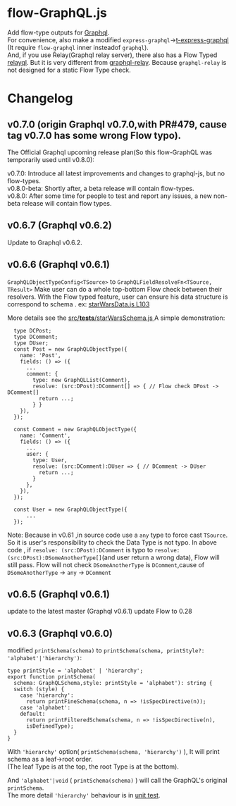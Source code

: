 # flow-GraphQL.js

Add flow-type outputs for [Graphql](https://github.com/graphql/graphql-js).<br/>
For convenience, also make a modified `express-graphql`->[t-express-graphql](https://github.com/iamchenxin/t-express-graphql) (It require `flow-graphql` inner insteadof `graphql`).<br/>
And, if you use Relay(Graphql relay server), there also has a Flow Typed [relayql](https://github.com/iamchenxin/relayql). But it is very different from [graphql-relay](https://github.com/graphql/graphql-relay-js). Because `graphql-relay` is not designed for a static Flow Type check.

# Changelog
## v0.7.0 (origin Graphql v0.7.0,with PR#479, cause tag v0.7.0 has some wrong Flow typo).
The Official Graphql upcoming release plan(So this flow-GraphQL was temporarily used until v0.8.0):<br/>

v0.7.0: Introduce all latest improvements and changes to graphql-js, but no flow-types.<br/>
v0.8.0-beta: Shortly after, a beta release will contain flow-types.<br/>
v0.8.0: After some time for people to test and report any issues, a new non-beta release will contain flow types.<br/>

## v0.6.7 (Graphql v0.6.2)
  Update to Graphql v0.6.2.
## v0.6.6 (Graphql v0.6.1)
  `GraphQLObjectTypeConfig<TSource>` to `GraphQLFieldResolveFn<TSource, TResult>`
Make user can do a whole top-bottom Flow check between their resolvers.
With the Flow typed feature, user can ensure his data structure is correspond to schema . ex: [starWarsData.js L103](https://github.com/graphql/graphql-js/commit/046cbba2732be8bbbef74f988fffd04294b583c2#diff-e6e81fa96fbb4bdccb4e3f0042b5f1a3R103)

More details see the [src/__tests__/starWarsSchema.js
](https://github.com/graphql/graphql-js/commit/046cbba2732be8bbbef74f988fffd04294b583c2#diff-14d97c822b45992f98d875d53ca45626R112)
A simple demonstration:
```
  type DCPost;
  type DComment;
  type DUser;
  const Post = new GraphQLObjectType({
    name: 'Post',
    fields: () => ({
      ...
      comment: {
        type: new GraphQLList(Comment),
        resolve: (src:DPost):DComment[] => { // Flow check DPost -> DComment[]
          return ...;
        } }
    }),
  });

  const Comment = new GraphQLObjectType({
    name: 'Comment',
    fields: () => ({
      ...
      user: {
        type: User,
        resolve: (src:DComment):DUser => { // DComment -> DUser
          return ...;
        }
      },
    }),
  });

  const User = new GraphQLObjectType({
      ...
  });
```

Note: Because in v0.61 ,in source code use a `any` type to force cast `TSource`. So it is user's responsibility to check the Data Type is not typo. In above code , if ` resolve: (src:DPost):DComment ` is typo to ` resolve: (src:DPost):DSomeAnotherType[] `(and user return a wrong data), Flow will still pass. Flow will not check `DSomeAnotherType` is `DComment`,cause of `DSomeAnotherType` -> `any` ->  `DComment`

## v0.6.5 (Graphql v0.6.1)
 update to the latest master (Graphql v0.6.1) 
 update Flow to 0.28

## v0.6.3 (Graphql v0.6.0)
modified `printSchema(schema)` to `printSchema(schema, printStyle?: 'alphabet'|'hierarchy')`:<br/>
```
type printStyle = 'alphabet' | 'hierarchy';
export function printSchema(
  schema: GraphQLSchema,style: printStyle = 'alphabet'): string {
  switch (style) {
    case 'hierarchy':
      return printFineSchema(schema, n => !isSpecDirective(n));
    case 'alphabet':
    default:
      return printFilteredSchema(schema, n => !isSpecDirective(n),
      isDefinedType);
  }
}
```
With `'hierarchy'` option( `printSchema(schema, 'hierarchy')` ), It will print schema as a leaf->root order.<br/>(The leaf Type is at the top, the root Type is at the bottom).<br/>

And `'alphabet'|void` ( `printSchema(schema)` ) will call the GraphQL's original `printSchema`.<br/>
The more detail `'hierarchy'` behaviour is in [unit test](https://github.com/iamchenxin/graphql-js/blob/8efc6f6a290798dd91d76570debe19deb3783df3/src/utilities/__tests__/schemaPrinter-test.js#L1593).